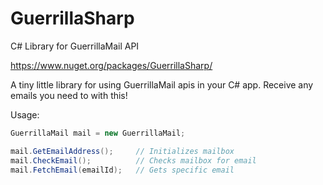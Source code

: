 # GuerrillaSharp
C# Library for GuerrillaMail API

https://www.nuget.org/packages/GuerrillaSharp/

A tiny little library for using GuerrillaMail apis in your C# app. Receive any emails you need to with this!

Usage:

```cs
GuerrillaMail mail = new GuerrillaMail;

mail.GetEmailAddress();     // Initializes mailbox
mail.CheckEmail();          // Checks mailbox for email
mail.FetchEmail(emailId);   // Gets specific email
```
